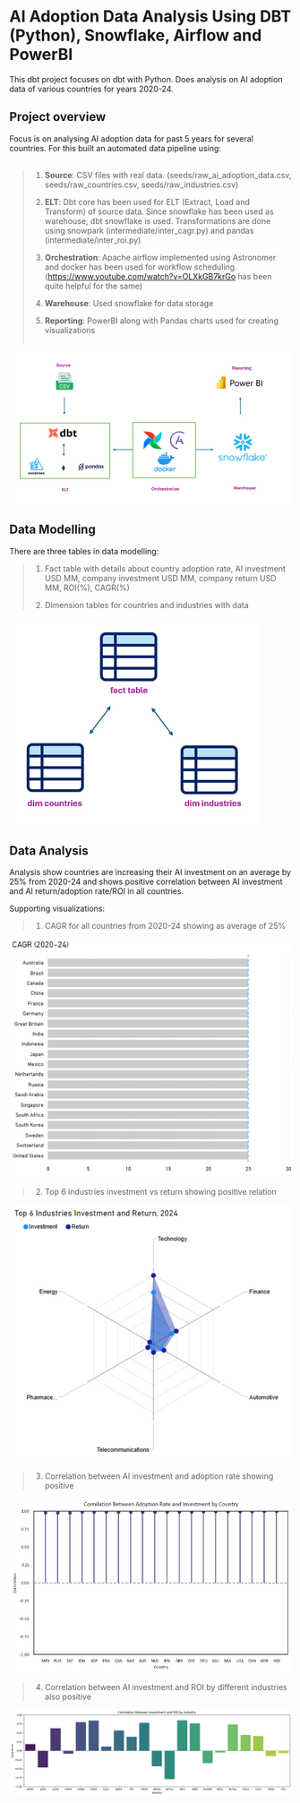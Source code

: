 # AI Adoption Data Analysis Using DBT (Python), Snowflake, Airflow and PowerBI
<u> </u>
<span font-family: Calibri>
This dbt project focuses on dbt with Python. Does analysis on AI adoption data of various countries for years 2020-24.
</span>
## Project overview
<span font-family: Calibri>
Focus is on analysing AI adoption data for past 5 years for several countries. For this built an automated data pipeline using:
<br></br>

> 1.  **Source**: CSV files with real data. (seeds/raw_ai_adoption_data.csv, seeds/raw_countries.csv, seeds/raw_industries.csv)
>
> 2.  **ELT**: Dbt core has been used for ELT (Extract, Load and Transform) of source data. Since snowflake has been used as warehouse, dbt snowflake is used. Transformations are done using snowpark (intermediate/inter_cagr.py) and pandas (intermediate/inter_roi.py)
>
> 3. **Orchestration**: Apache airflow implemented using Astronomer and docker has been used for workflow scheduling. (https://www.youtube.com/watch?v=OLXkGB7krGo has been quite helpful for the same)
>
> 4. **Warehouse**: Used snowflake for data storage
>
> 5. **Reporting**: PowerBI along with Pandas charts used for creating visualizations
<br></br>

![img](images\Workflow.png)

## Data Modelling

There are three tables in data modelling:

>1.  Fact table with details about country adoption rate, AI investment USD MM, company investment USD MM, company return USD MM, ROI(%), CAGR(%)
>
>2. Dimension tables for countries and industries with data

![img](images\datamodel.png)

## Data Analysis

Analysis show countries are increasing their AI investment on an average by 25% from 2020-24 and shows positive correlation between AI investment and AI return/adoption rate/ROI in all countries.

Supporting visualizations:

>1. CAGR for all countries from 2020-24 showing as average of 25%

![img](images\cagr.png)

>2. Top 6 industries investment vs return showing positive relation

![img](<images\industries vs return.png>)

>3. Correlation between AI investment and adoption rate showing positive

![img](<images\adoption rate vs investment.png>)

>4. Correlation between AI investment and ROI by different industries also positive

![img](images\correlation.png)

</span>